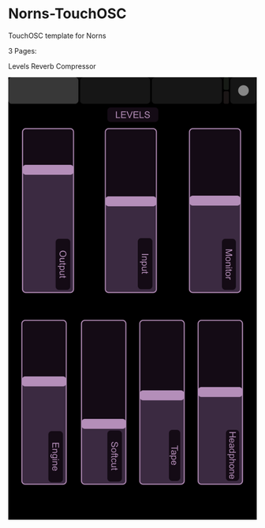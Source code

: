 # Norns-TouchOSC
TouchOSC template for Norns

3 Pages:

Levels
Reverb
Compressor

![alt text](https://github.com/felart/Norns-TouchOSC/blob/master/IMG_0760.PNG?raw=true)



